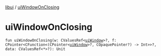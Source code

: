 [libui](index.md) / [uiWindowOnClosing](./ui-window-on-closing.md)

# uiWindowOnClosing

`fun uiWindowOnClosing(w: CValuesRef<`[`uiWindow`](ui-window.md)`>?, f: CPointer<CFunction<(CPointer<`[`uiWindow`](ui-window.md)`>?, COpaquePointer?) -> Int>>?, data: CValuesRef<*>?): Unit`